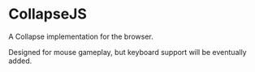 # CollapseJS
A Collapse implementation for the browser.

Designed for mouse gameplay, but keyboard support will be eventually added.
